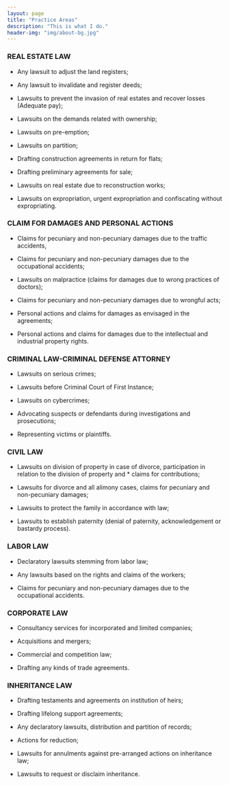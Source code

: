 ```yaml
---
layout: page
title: "Practice Areas"
description: "This is what I do."
header-img: "img/about-bg.jpg"
---
```


### REAL ESTATE LAW
* Any lawsuit to adjust the land registers;

* Any lawsuit to invalidate and register deeds;

* Lawsuits to prevent the invasion of real estates and recover losses (Adequate pay);

* Lawsuits on the demands related with ownership;

* Lawsuits on pre-emption;

* Lawsuits on partition;

* Drafting construction agreements in return for flats;

* Drafting preliminary agreements for sale;

* Lawsuits on real estate due to reconstruction works;

* Lawsuits on expropriation, urgent expropriation and confiscating without expropriating.

### CLAIM FOR DAMAGES AND PERSONAL ACTIONS

* Claims for pecuniary and non-pecuniary damages due to the traffic accidents,

* Claims for pecuniary and non-pecuniary damages due to the occupational accidents;

* Lawsuits on malpractice (claims for damages due to wrong practices of doctors);

* Claims for pecuniary and non-pecuniary damages due to wrongful acts;

* Personal actions and claims for damages as envisaged in the agreements;

* Personal actions and claims for damages due to the intellectual and industrial property rights.

### CRIMINAL LAW-CRIMINAL DEFENSE ATTORNEY

* Lawsuits on serious crimes;

* Lawsuits before Criminal Court of First Instance;

* Lawsuits on cybercrimes;

* Advocating suspects or defendants during investigations and prosecutions;

* Representing victims or plaintiffs.

### CIVIL LAW

* Lawsuits on division of property in case of divorce, participation in relation to the division of property and * claims for contributions;

* Lawsuits for divorce and all alimony cases, claims for pecuniary and non-pecuniary damages;

* Lawsuits to protect the family in accordance with law;

* Lawsuits to establish paternity (denial of paternity, acknowledgement or bastardy process).

### LABOR LAW

* Declaratory lawsuits stemming from labor law;

* Any lawsuits based on the rights and claims of the workers;

* Claims for pecuniary and non-pecuniary damages due to the occupational accidents.

### CORPORATE LAW

* Consultancy services for incorporated and limited companies;

* Acquisitions and mergers;

* Commercial and competition law;

* Drafting any kinds of trade agreements.

### INHERITANCE LAW

* Drafting testaments and agreements on institution of heirs;

* Drafting lifelong support agreements;

* Any declaratory lawsuits, distribution and partition of records;

* Actions for reduction;

* Lawsuits for annulments against pre-arranged actions on inheritance law;

* Lawsuits to request or disclaim inheritance.
